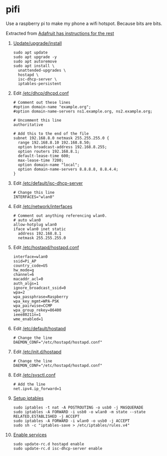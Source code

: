 # pifi

Use a raspberry pi to make my phone a wifi hotspot.  Because bits are bits.

Extracted from [Adafruit has instructions for the rest](https://cdn-learn.adafruit.com/downloads/pdf/setting-up-a-raspberry-pi-as-a-wifi-access-point.pdf)

1. [Update/upgrade/install](setup.sh)
    ```
    sudo apt update
    sudo apt upgrade -y
    sudo apt autoremove
    sudo apt install \
      unattended-upgrades \
      hostapd \
      isc-dhcp-server \
      iptables-persistent
    ```
1. Edit [/etc/dhcp/dhcpd.conf](etc/dhcp/dhcpd.conf)
    ```
    # Comment out these lines
    #option domain-name "example.org";
    #option domain-name-servers ns1.example.org, ns2.example.org;

    # Uncomment this line
    authoritative
    
    # Add this to the end of the file
    subnet 192.168.8.0 netmask 255.255.255.0 {
      range 192.168.8.10 192.168.8.50;
      option broadcast-address 192.168.8.255;
      option routers 192.168.8.1;
      default-lease-time 600;
      max-lease-time 7200;
      option domain-name "local";
      option domain-name-servers 8.8.8.8, 8.8.4.4;
    }
    ```
1. Edit [/etc/default/isc-dhcp-server](etc/default/isc-dhcp-server)
    ```
    # Change this line
    INTERFACES="wlan0"
    ```
1. Edit [/etc/network/interfaces](etc/network/interfaces)
    ```
    # Comment out anything referencing wlan0.
    # auto wlan0
    allow-hotplug wlan0
    iface wlan0 inet static
      address 192.168.8.1
      netmask 255.255.255.0
    ```
1. Edit [/etc/hostapd/hostapd.conf](etc/hostapd/hostapd.conf)
    ```
    interface=wlan0
    ssid=Pi_AP
    country_code=US
    hw_mode=g
    channel=6
    macaddr_acl=0
    auth_algs=1
    ignore_broadcast_ssid=0
    wpa=2
    wpa_passphrase=Raspberry
    wpa_key_mgmt=WPA-PSK
    wpa_pairwise=CCMP
    wpa_group_rekey=86400
    ieee80211n=1
    wme_enabled=1
    ```
1. Edit [/etc/default/hostapd](etc/default/hostapd)
    ```
    # Change the line
    DAEMON_CONF="/etc/hostapd/hostapd.conf"
    ```
1. Edit [/etc/init.d/hostapd](etc/init.d/hostapd)
    ```
    # Change the line
    DAEMON_CONF="/etc/hostapd/hostapd.conf"
    ```
1. Edit [/etc/sysctl.conf](etc/sysctl.conf)
    ```
    # Add the line
    net.ipv4.ip_forward=1
    ```
1. [Setup iptables](wrapup.sh)
    ```
    sudo iptables -t nat -A POSTROUTING -o usb0 -j MASQUERADE
    sudo iptables -A FORWARD -i usb0 -o wlan0 -m state --state RELATED,ESTABLISHED -j ACCEPT
    sudo iptables -A FORWARD -i wlan0 -o usb0 -j ACCEPT
    sudo sh -c "iptables-save > /etc/iptables/rules.v4"
    ```
1. [Enable services](wrapup.sh)
    ```
    sudo update-rc.d hostapd enable
    sudo update-rc.d isc-dhcp-server enable
    ```
